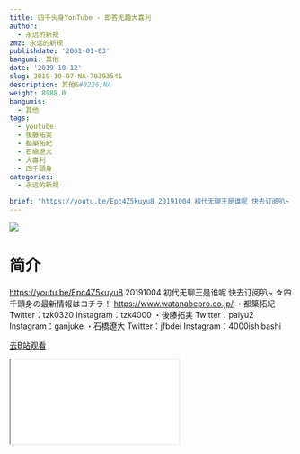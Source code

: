 ```yaml
---
title: 四千头身YonTube - 即答无趣大喜利
author:
  - 永远的新规
zmz: 永远的新规
publishdate: '2001-01-03'
bangumi: 其他
date: '2019-10-12'
slug: 2019-10-07-NA-70393541
description: 其他&#8226;NA
weight: 8988.0
bangumis:
  - 其他
tags:
  - youtube
  - 後藤拓実
  - 都築拓紀
  - 石橋遼大
  - 大喜利
  - 四千頭身
categories:
  - 永远的新规

brief: "https://youtu.be/Epc4Z5kuyu8 20191004 初代无聊王是谁呢 快去订阅叭~ ☆四千頭身の最新情報はコチラ！ https://www.watanabepro.co.jp/ ・都築拓紀 Twitter：tzk0320 Instagram：tzk4000 ・後藤拓実 Twitter：paiyu2 Instagram：ganjuke ・石橋遼大 Twitter：jfbdei Instagram：4000ishibashi"
---
```

![](https://raw.githubusercontent.com/tcgriffith/owaraisite/master/static/tmpimg/d4ce3e4401efa6c48508f3bcb2f60c9c60df8145.jpg.480.jpg)
# 简介  
https://youtu.be/Epc4Z5kuyu8
20191004 初代无聊王是谁呢
快去订阅叭~
☆四千頭身の最新情報はコチラ！ https://www.watanabepro.co.jp/
・都築拓紀 Twitter：tzk0320 Instagram：tzk4000
・後藤拓実 Twitter：paiyu2 Instagram：ganjuke
・石橋遼大 Twitter：jfbdei Instagram：4000ishibashi  

[去B站观看](https://www.bilibili.com/video/av70393541/)
<div class ="resp-container"><iframe class="testiframe" src="//player.bilibili.com/player.html?aid=70393541"", scrolling="no", allowfullscreen="true" > </iframe></div> 
